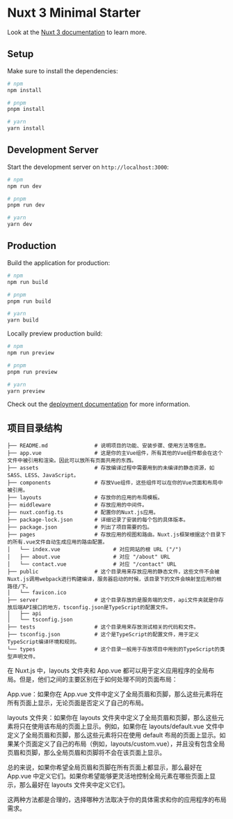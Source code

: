 # Nuxt 3 Minimal Starter

Look at the [Nuxt 3 documentation](https://nuxt.com/docs/getting-started/introduction) to learn more.

## Setup

Make sure to install the dependencies:

```bash
# npm
npm install

# pnpm
pnpm install

# yarn
yarn install
```

## Development Server

Start the development server on `http://localhost:3000`:

```bash
# npm
npm run dev

# pnpm
pnpm run dev

# yarn
yarn dev
```

## Production

Build the application for production:

```bash
# npm
npm run build

# pnpm
pnpm run build

# yarn
yarn build
```

Locally preview production build:

```bash
# npm
npm run preview

# pnpm
pnpm run preview

# yarn
yarn preview
```

Check out the [deployment documentation](https://nuxt.com/docs/getting-started/deployment) for more information.

## 项目目录结构

```
├── README.md               # 说明项目的功能、安装步骤、使用方法等信息。
├── app.vue                 # 这是你的主Vue组件，所有其他的Vue组件都会在这个文件中被引用和渲染。因此可以放所有页面共用的东西。
├── assets                  # 存放编译过程中需要用到的未编译的静态资源，如SASS、LESS、JavaScript。
├── components              # 存放Vue组件，这些组件可以在你的Vue页面和布局中被引用。
├── layouts                 # 存放你的应用的布局模板。
├── middleware              # 存放应用的中间件。
├── nuxt.config.ts          # 配置你的Nuxt.js应用。
├── package-lock.json       # 详细记录了安装的每个包的具体版本。
├── package.json            # 列出了项目需要的包。
├── pages                   # 存放应用的视图和路由。Nuxt.js框架根据这个目录下的所有.vue文件自动生成应用的路由配置。
│   └── index.vue                 # 对应网站的根 URL ("/")
│   ├── about.vue                 # 对应 "/about" URL
│   └── contact.vue               # 对应 "/contact" URL
├── public                  # 这个目录用来存放应用的静态文件，这些文件不会被Nuxt.js调用webpack进行构建编译，服务器启动的时候，该目录下的文件会映射至应用的根路径/下。
│   └── favicon.ico
├── server                  # 这个目录存放的是服务端的文件，api文件夹就是你存放后端API接口的地方，tsconfig.json是TypeScript的配置文件。
│   ├── api
│   └── tsconfig.json
├── tests                   # 这个目录用来存放测试相关的代码和文件。
├── tsconfig.json           # 这个是TypeScript的配置文件，用于定义TypeScript编译环境和规则。
└── types                   # 这个目录一般用于存放项目中用到的TypeScript的类型声明文件。

```

在 Nuxt.js 中，layouts 文件夹和 App.vue 都可以用于定义应用程序的全局布局。但是，他们之间的主要区别在于如何处理不同的页面布局：

App.vue：如果你在 App.vue 文件中定义了全局页眉和页脚，那么这些元素将在所有页面上显示，无论页面是否定义了自己的布局。

layouts 文件夹：如果你在 layouts 文件夹中定义了全局页眉和页脚，那么这些元素将只在使用该布局的页面上显示。例如，如果你在 layouts/default.vue 文件中定义了全局页眉和页脚，那么这些元素将只在使用 default 布局的页面上显示。如果某个页面定义了自己的布局（例如，layouts/custom.vue），并且没有包含全局页眉和页脚，那么全局页眉和页脚将不会在该页面上显示。

总的来说，如果你希望全局页眉和页脚在所有页面上都显示，那么最好在 App.vue 中定义它们。如果你希望能够更灵活地控制全局元素在哪些页面上显示，那么最好在 layouts 文件夹中定义它们。

这两种方法都是合理的，选择哪种方法取决于你的具体需求和你的应用程序的布局需求。
